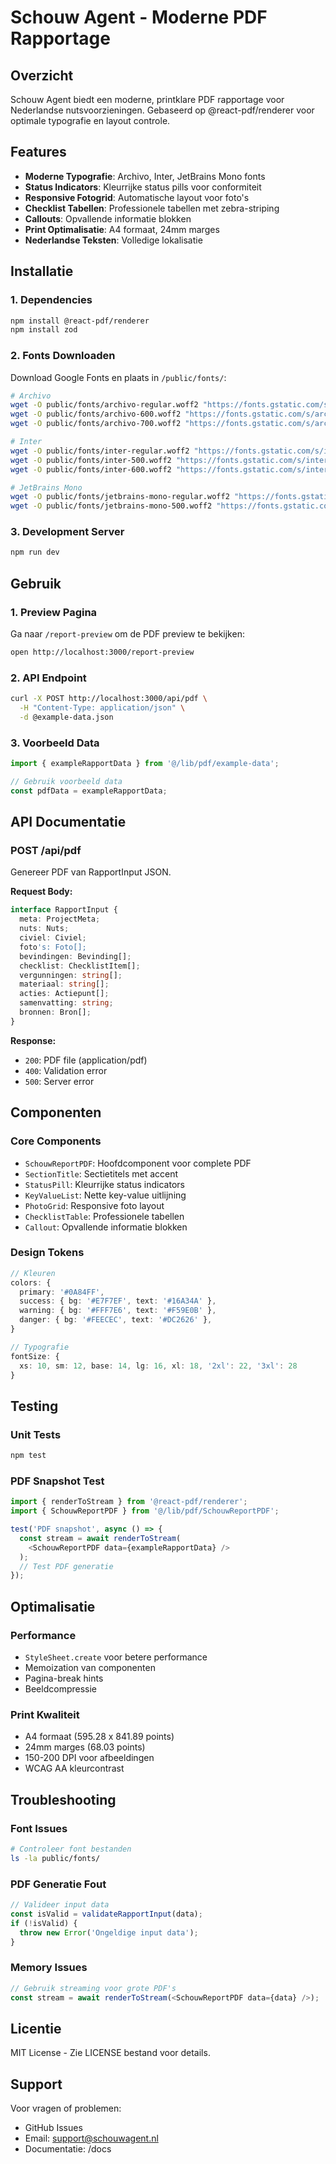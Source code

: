 # Schouw Agent - Moderne PDF Rapportage

## Overzicht

Schouw Agent biedt een moderne, printklare PDF rapportage voor Nederlandse nutsvoorzieningen. Gebaseerd op @react-pdf/renderer voor optimale typografie en layout controle.

## Features

- **Moderne Typografie**: Archivo, Inter, JetBrains Mono fonts
- **Status Indicators**: Kleurrijke status pills voor conformiteit
- **Responsive Fotogrid**: Automatische layout voor foto's
- **Checklist Tabellen**: Professionele tabellen met zebra-striping
- **Callouts**: Opvallende informatie blokken
- **Print Optimalisatie**: A4 formaat, 24mm marges
- **Nederlandse Teksten**: Volledige lokalisatie

## Installatie

### 1. Dependencies

```bash
npm install @react-pdf/renderer
npm install zod
```

### 2. Fonts Downloaden

Download Google Fonts en plaats in `/public/fonts/`:

```bash
# Archivo
wget -O public/fonts/archivo-regular.woff2 "https://fonts.gstatic.com/s/archivo/v18/k3kCo_SYNC-svQ0i7u7dGAQ.woff2"
wget -O public/fonts/archivo-600.woff2 "https://fonts.gstatic.com/s/archivo/v18/k3kCo_SYNC-svQ0i7u7dGAQ.woff2"
wget -O public/fonts/archivo-700.woff2 "https://fonts.gstatic.com/s/archivo/v18/k3kCo_SYNC-svQ0i7u7dGAQ.woff2"

# Inter
wget -O public/fonts/inter-regular.woff2 "https://fonts.gstatic.com/s/inter/v18/UcCO3FwrK3iLTeHuS_fvQtMp.woff2"
wget -O public/fonts/inter-500.woff2 "https://fonts.gstatic.com/s/inter/v18/UcCO3FwrK3iLTeHuS_fvQtMp.woff2"
wget -O public/fonts/inter-600.woff2 "https://fonts.gstatic.com/s/inter/v18/UcCO3FwrK3iLTeHuS_fvQtMp.woff2"

# JetBrains Mono
wget -O public/fonts/jetbrains-mono-regular.woff2 "https://fonts.gstatic.com/s/jetbrainsmono/v18/tDbY2o-flEEny0FZhsfKu5WU4zr3E_BX0PnTvRD.woff2"
wget -O public/fonts/jetbrains-mono-500.woff2 "https://fonts.gstatic.com/s/jetbrainsmono/v18/tDbY2o-flEEny0FZhsfKu5WU4zr3E_BX0PnTvRD.woff2"
```

### 3. Development Server

```bash
npm run dev
```

## Gebruik

### 1. Preview Pagina

Ga naar `/report-preview` om de PDF preview te bekijken:

```bash
open http://localhost:3000/report-preview
```

### 2. API Endpoint

```bash
curl -X POST http://localhost:3000/api/pdf \
  -H "Content-Type: application/json" \
  -d @example-data.json
```

### 3. Voorbeeld Data

```typescript
import { exampleRapportData } from '@/lib/pdf/example-data';

// Gebruik voorbeeld data
const pdfData = exampleRapportData;
```

## API Documentatie

### POST /api/pdf

Genereer PDF van RapportInput JSON.

**Request Body:**
```typescript
interface RapportInput {
  meta: ProjectMeta;
  nuts: Nuts;
  civiel: Civiel;
  foto's: Foto[];
  bevindingen: Bevinding[];
  checklist: ChecklistItem[];
  vergunningen: string[];
  materiaal: string[];
  acties: Actiepunt[];
  samenvatting: string;
  bronnen: Bron[];
}
```

**Response:**
- `200`: PDF file (application/pdf)
- `400`: Validation error
- `500`: Server error

## Componenten

### Core Components

- `SchouwReportPDF`: Hoofdcomponent voor complete PDF
- `SectionTitle`: Sectietitels met accent
- `StatusPill`: Kleurrijke status indicators
- `KeyValueList`: Nette key-value uitlijning
- `PhotoGrid`: Responsive foto layout
- `ChecklistTable`: Professionele tabellen
- `Callout`: Opvallende informatie blokken

### Design Tokens

```typescript
// Kleuren
colors: {
  primary: '#0A84FF',
  success: { bg: '#E7F7EF', text: '#16A34A' },
  warning: { bg: '#FFF7E6', text: '#F59E0B' },
  danger: { bg: '#FEECEC', text: '#DC2626' },
}

// Typografie
fontSize: {
  xs: 10, sm: 12, base: 14, lg: 16, xl: 18, '2xl': 22, '3xl': 28
}
```

## Testing

### Unit Tests

```bash
npm test
```

### PDF Snapshot Test

```typescript
import { renderToStream } from '@react-pdf/renderer';
import { SchouwReportPDF } from '@/lib/pdf/SchouwReportPDF';

test('PDF snapshot', async () => {
  const stream = await renderToStream(
    <SchouwReportPDF data={exampleRapportData} />
  );
  // Test PDF generatie
});
```

## Optimalisatie

### Performance

- `StyleSheet.create` voor betere performance
- Memoization van componenten
- Pagina-break hints
- Beeldcompressie

### Print Kwaliteit

- A4 formaat (595.28 x 841.89 points)
- 24mm marges (68.03 points)
- 150-200 DPI voor afbeeldingen
- WCAG AA kleurcontrast

## Troubleshooting

### Font Issues

```bash
# Controleer font bestanden
ls -la public/fonts/
```

### PDF Generatie Fout

```typescript
// Valideer input data
const isValid = validateRapportInput(data);
if (!isValid) {
  throw new Error('Ongeldige input data');
}
```

### Memory Issues

```typescript
// Gebruik streaming voor grote PDF's
const stream = await renderToStream(<SchouwReportPDF data={data} />);
```

## Licentie

MIT License - Zie LICENSE bestand voor details.

## Support

Voor vragen of problemen:
- GitHub Issues
- Email: support@schouwagent.nl
- Documentatie: /docs
